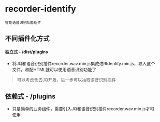 # recorder-identify

    智能语音识别功能组件

## 不同插件化方式

#### 独立式 - /dist/plugins

* 将JQ和语音识别插件recorder.wav.min.js集成进RIdentify.min.js，导入这个文件，和配HTML就可以使用语音识别功能了

> 可以考虑舍去JQ开发，进一步可以抽取语音识别插件

## 依赖式 - /plugins

* 只是简单的业务组件，需要引入JQ和语音识别插件recorder.wav.min.js才可使用
